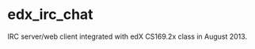 edx_irc_chat
============

IRC server/web client integrated with edX CS169.2x class in August 2013.
